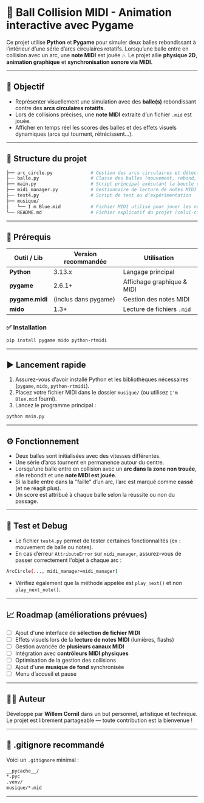 # 🎵 Ball Collision MIDI - Animation interactive avec Pygame

Ce projet utilise **Python** et **Pygame** pour simuler deux balles rebondissant à l’intérieur d’une série d’arcs circulaires rotatifs. Lorsqu’une balle entre en collision avec un arc, une **note MIDI** est jouée 🎶. Le projet allie **physique 2D**, **animation graphique** et **synchronisation sonore via MIDI**.

---

## 🎯 Objectif

- Représenter visuellement une simulation avec des **balle(s)** rebondissant contre des **arcs circulaires rotatifs**.
- Lors de collisions précises, une **note MIDI** extraite d’un fichier `.mid` est jouée.
- Afficher en temps réel les scores des balles et des effets visuels dynamiques (arcs qui tournent, rétrécissent...).

---

## 📁 Structure du projet

```bash
├── arc_circle.py              # Gestion des arcs circulaires et détection des collisions
├── balle.py                   # Classe des balles (mouvement, rebond, collisions entre balles)
├── main.py                    # Script principal exécutant la boucle de jeu
├── midi_manager.py            # Gestionnaire de lecture de notes MIDI
├── test4.py                   # Script de test ou d’expérimentation
├── musique/
│   └── I m Blue.mid           # Fichier MIDI utilisé pour jouer les notes
└── README.md                  # Fichier explicatif du projet (celui-ci)
```
---

## 🧰 Prérequis

| Outil / Lib                  | Version recommandée | Utilisation                          |
|------------------------------|----------------------|--------------------------------------|
| **Python**                   | 3.13.x               | Langage principal                    |
| **pygame**                   | 2.6.1+               | Affichage graphique & MIDI          |
| **pygame.midi**              | (inclus dans pygame) | Gestion des notes MIDI              |
| **mido**                     | 1.3+                 | Lecture de fichiers `.mid`          |

### ✅ Installation

```bash
pip install pygame mido python-rtmidi
```

---

## ▶️ Lancement rapide

1. Assurez-vous d’avoir installé Python et les bibliothèques nécessaires (`pygame`, `mido`, `python-rtmidi`).
2. Placez votre fichier MIDI dans le dossier `musique/` (ou utilisez `I'm Blue.mid` fourni).
3. Lancez le programme principal :

```bash
python main.py
```

---

## ⚙️ Fonctionnement

- Deux balles sont initialisées avec des vitesses différentes.
- Une série d’arcs tournent en permanence autour du centre.
- Lorsqu’une balle entre en collision avec un **arc dans la zone non trouée**, elle rebondit et une **note MIDI est jouée**.
- Si la balle entre dans la "faille" d’un arc, l’arc est marqué comme **cassé** (et ne réagit plus).
- Un score est attribué à chaque balle selon la réussite ou non du passage.

---

## 🧪 Test et Debug

- Le fichier `test4.py` permet de tester certaines fonctionnalités (ex : mouvement de balle ou notes).
- En cas d’erreur `AttributeError` sur `midi_manager`, assurez-vous de passer correctement l'objet à chaque arc :  
```bash
ArcCircle(..., midi_manager=midi_manager)
```
- Vérifiez également que la méthode appelée est `play_next()` et non `play_next_note()`.

---

## 📈 Roadmap (améliorations prévues)

- [ ] Ajout d'une interface de **sélection de fichier MIDI**
- [ ] Effets visuels lors de la **lecture de notes MIDI** (lumières, flashs)
- [ ] Gestion avancée de **plusieurs canaux MIDI**
- [ ] Intégration avec **contrôleurs MIDI physiques**
- [ ] Optimisation de la gestion des collisions
- [ ] Ajout d'une **musique de fond** synchronisée
- [ ] Menu d’accueil et pause

---

## 🧑‍💻 Auteur

Développé par **Willem Cornil** dans un but personnel, artistique et technique.  
Le projet est librement partageable — toute contribution est la bienvenue !

---

## 📝 .gitignore recommandé

Voici un `.gitignore` minimal :

```bash
__pycache__/
*.pyc
.venv/
musique/*.mid
```

---
